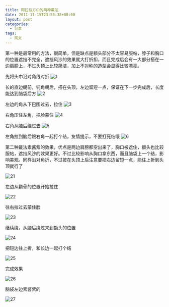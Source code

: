 ```yaml
---
title: 阿拉伯方巾的两种戴法
date: 2011-11-15T23:56:38+00:00
layout: post
categories:
  - 分享
tags:
  - 网文
---
```


第一种是最常用的方法，很简单，但是缺点是额头部分不太容易服帖，脖子和胸口的位置遮挡不完全，遮挡风沙的效果就大打折扣，而且完成后会有一大部分搭在一边肩膀上，不过头顶上比较简洁，加上不对称的造型会显得比较漂亮。

先将头巾沿对角线对折
![1](https://res.cloudinary.com/the-backyard-of-stanley/image/upload/v1512745936/2ec1053b5bb5c9ea816495d3d439b6003bf3b3c1_o6a6hy.jpg)

长的直边朝前，钝角朝后，搭在头顶，左边留短一点，保证在下一步完成后，长度能达到脑袋后方
![2](https://res.cloudinary.com/the-backyard-of-stanley/image/upload/v1512746003/19615db5c9ea15cea3797639b7003af33b87b2c1_cyw3fg.jpg)
<!--more-->
左边的角从下巴围过去，拉住
![3](https://res.cloudinary.com/the-backyard-of-stanley/image/upload/v1512746091/41efcfea15ce36d3439315003bf33a87e850b1c1_dhpulr.jpg)

右角压住左角，把脸蒙住
![4](https://res.cloudinary.com/the-backyard-of-stanley/image/upload/v1512746160/faa49f25bc315c60ec56fddf8cb1cb134854779d_ag9pgu.jpg)

右角从脑后绕过去
![5](https://res.cloudinary.com/the-backyard-of-stanley/image/upload/v1512746224/d3b013ce36d3d53921aa99f33b87e950342ab0c1_gf7aim.jpg)

左角拉到脑后跟右角一起打个结，友情提示，不要打死结哦
![6](https://res.cloudinary.com/the-backyard-of-stanley/image/upload/v1512746270/837fba315c6034a887212eb1ca1349540823769d_ezrij8.jpg)

第二种戴法素酱紫的效果，优点是两边肩膀都空出来了，胸口被遮住，额头也比较服帖，遮挡风沙的效果更好。不过比较影响从胸口拿东西，而且脑袋上一个结，影响美观。同样沿对角折，不过披在头顶上后注意要把右边留短一点，能往上折到头顶就行了

![21](https://res.cloudinary.com/the-backyard-of-stanley/image/upload/v1512746323/61910c46f21fbe09ea7f52246a600c338744adb3_kc8ozd.jpg)

左边从颧骨的位置开始拉住

![22](https://res.cloudinary.com/the-backyard-of-stanley/image/upload/v1512746355/2fa0e0cd7b899e512d1fac2443a7d933c9950dc2_m94ylx.jpg)

往右拉过去蒙住脸

![23](https://res.cloudinary.com/the-backyard-of-stanley/image/upload/v1512746409/fc977d899e510fb32c88e1a7d833c895d0430cc2_hd821u.jpg)

继续绕，从脑后绕过来到额头的位置

![24](https://res.cloudinary.com/the-backyard-of-stanley/image/upload/v1512746439/b5997f310a55b319d31e144542a98226cefc17f0_isgc0t.jpg)

把短边往上折，和长边一起打个结

![25](https://res.cloudinary.com/the-backyard-of-stanley/image/upload/v1512746511/61d398510fb30f24660b7a33c995d143ac4b03c2_d5c9yu.jpg)

完成效果

![26](https://res.cloudinary.com/the-backyard-of-stanley/image/upload/v1512746586/3487a5cc7cd98d10b7e99d01203fb80e7bec909f_rj6dad.jpg)

脑袋左边素酱紫的

![27](https://res.cloudinary.com/the-backyard-of-stanley/image/upload/v1512746617/840b09b30f2442a7fc9f6b95d043ad4bd01302c2_ig4fab.jpg)

